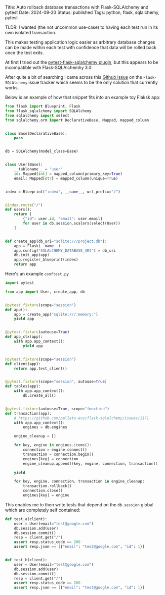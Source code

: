Title: Auto rollback database transactions with Flask-SQLAlchemy and pytest
Date: 2024-09-20
Status: published
Tags: python, flask, sqlalchemy, pytest

TLDR: I wanted (the not uncommon use-case) to having each test run in its own isolated transaction.

This makes testing application logic easier as arbitrary database changes can be made within each test with confidence that data will be  rolled back once the test exits.

At first I tried out the [pytest-flask-sqlalchemy plugin](https://github.com/jeancochrane/pytest-flask-sqlalchemy/issues), but this appears to be incompatible with Flask-SQLAlchemhy 3.0

After quite a bit of searching I came across this [Github Issue](https://github.com/pallets-eco/flask-sqlalchemy/issues/1171) on the `Flask-SQLAlchemy` issue tracker which seems to be the only solution that currently works.

Below is an example of how that snippet fits into an example toy Flaksk app:

```python
from flask import Blueprint, Flask
from flask_sqlalchemy import SQLAlchemy
from sqlalchemy import select
from sqlalchemy.orm import DeclarativeBase, Mapped, mapped_column


class Base(DeclarativeBase):
    pass


db = SQLAlchemy(model_class=Base)


class User(Base):
    __tablename__ = "user"
    id: Mapped[int] = mapped_column(primary_key=True)
    email: Mapped[str] = mapped_column(unique=True)


index = Blueprint("index", __name__, url_prefix="/")


@index.route("/")
def users():
    return [
        {"id": user.id, "email": user.email}
        for user in db.session.scalars(select(User))
    ]


def create_app(db_uri="sqlite:///project.db"):
    app = Flask(__name__)
    app.config["SQLALCHEMY_DATABASE_URI"] = db_uri
    db.init_app(app)
    app.register_blueprint(index)
    return app
```

Here's an example `conftest.py`

```python
import pytest

from app import User, create_app, db


@pytest.fixture(scope="session")
def app():
    app = create_app("sqlite:///:memory:")
    yield app


@pytest.fixture(autouse=True)
def app_ctx(app):
    with app.app_context():
        yield app


@pytest.fixture(scope="session")
def client(app):
    return app.test_client()


@pytest.fixture(scope="session", autouse=True)
def tables(app):
    with app.app_context():
        db.create_all()


@pytest.fixture(autouse=True, scope="function")
def transaction(app):
    # https://github.com/pallets-eco/flask-sqlalchemy/issues/1171
    with app.app_context():
        engines = db.engines

    engine_cleanup = []

    for key, engine in engines.items():
        connection = engine.connect()
        transaction = connection.begin()
        engines[key] = connection
        engine_cleanup.append((key, engine, connection, transaction))

    yield

    for key, engine, connection, transaction in engine_cleanup:
        transaction.rollback()
        connection.close()
        engines[key] = engine
```

This enables me to then write tests that depend on the `db.session` global which are completely self contained:

```python
def test_a(client):
    user = User(email="test@google.com")
    db.session.add(user)
    db.session.commit()
    resp = client.get("/")
    assert resp.status_code == 200
    assert resp.json == [{"email": "test@google.com", "id": 1}]


def test_b(client):
    user = User(email="test@google.com")
    db.session.add(user)
    db.session.commit()
    resp = client.get("/")
    assert resp.status_code == 200
    assert resp.json == [{"email": "test@google.com", "id": 1}]
```
